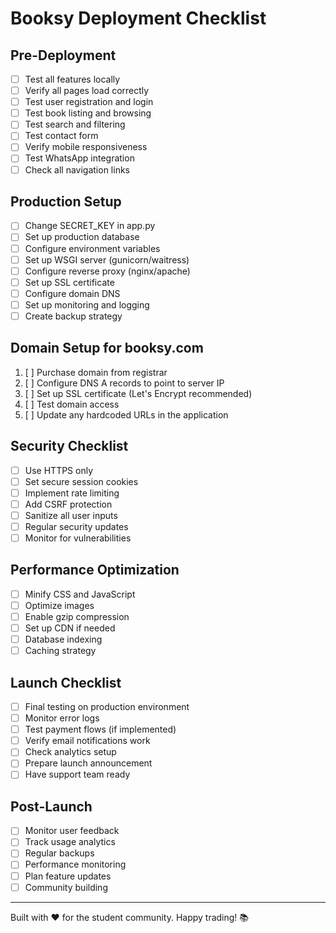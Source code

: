 # Booksy Deployment Checklist

## Pre-Deployment
- [ ] Test all features locally
- [ ] Verify all pages load correctly
- [ ] Test user registration and login
- [ ] Test book listing and browsing
- [ ] Test search and filtering
- [ ] Test contact form
- [ ] Verify mobile responsiveness
- [ ] Test WhatsApp integration
- [ ] Check all navigation links

## Production Setup
- [ ] Change SECRET_KEY in app.py
- [ ] Set up production database
- [ ] Configure environment variables
- [ ] Set up WSGI server (gunicorn/waitress)
- [ ] Configure reverse proxy (nginx/apache)
- [ ] Set up SSL certificate
- [ ] Configure domain DNS
- [ ] Set up monitoring and logging
- [ ] Create backup strategy

## Domain Setup for booksy.com
1. [ ] Purchase domain from registrar
2. [ ] Configure DNS A records to point to server IP
3. [ ] Set up SSL certificate (Let's Encrypt recommended)
4. [ ] Test domain access
5. [ ] Update any hardcoded URLs in the application

## Security Checklist
- [ ] Use HTTPS only
- [ ] Set secure session cookies
- [ ] Implement rate limiting
- [ ] Add CSRF protection
- [ ] Sanitize all user inputs
- [ ] Regular security updates
- [ ] Monitor for vulnerabilities

## Performance Optimization
- [ ] Minify CSS and JavaScript
- [ ] Optimize images
- [ ] Enable gzip compression
- [ ] Set up CDN if needed
- [ ] Database indexing
- [ ] Caching strategy

## Launch Checklist
- [ ] Final testing on production environment
- [ ] Monitor error logs
- [ ] Test payment flows (if implemented)
- [ ] Verify email notifications work
- [ ] Check analytics setup
- [ ] Prepare launch announcement
- [ ] Have support team ready

## Post-Launch
- [ ] Monitor user feedback
- [ ] Track usage analytics
- [ ] Regular backups
- [ ] Performance monitoring
- [ ] Plan feature updates
- [ ] Community building

---
Built with ❤️ for the student community. Happy trading! 📚
